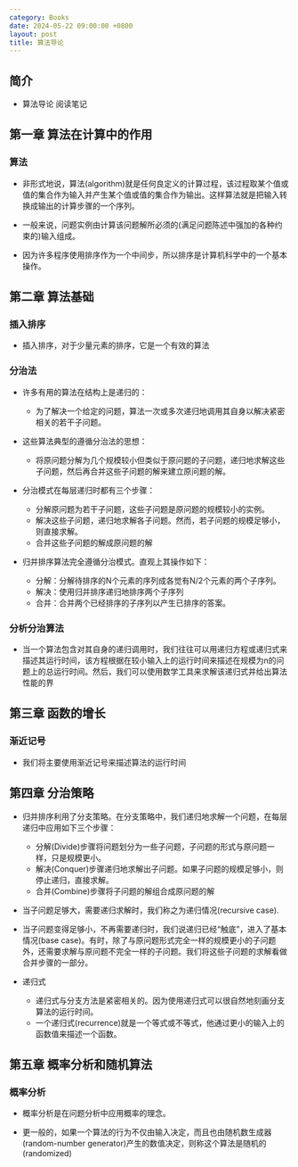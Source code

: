 ```yaml
---
category: Books
date: 2024-05-22 09:00:00 +0800
layout: post
title: 算法导论
---
```

## 简介

+ 算法导论 阅读笔记

## 第一章 算法在计算中的作用

### 算法

+ 非形式地说，算法(algorithm)就是任何良定义的计算过程，该过程取某个值或值的集合作为输入并产生某个值或值的集合作为输出。这样算法就是把输入转换成输出的计算步骤的一个序列。

+ 一般来说，问题实例由计算该问题解所必须的(满足问题陈述中强加的各种约束的)输入组成。

+ 因为许多程序使用排序作为一个中间步，所以排序是计算机科学中的一个基本操作。

## 第二章 算法基础

### 插入排序

+ 插入排序，对于少量元素的排序，它是一个有效的算法

### 分治法

+ 许多有用的算法在结构上是递归的：
  + 为了解决一个给定的问题，算法一次或多次递归地调用其自身以解决紧密相关的若干子问题。
+ 这些算法典型的遵循分治法的思想：
  + 将原问题分解为几个规模较小但类似于原问题的子问题，递归地求解这些子问题，然后再合并这些子问题的解来建立原问题的解。

+ 分治模式在每层递归时都有三个步骤：
  + 分解原问题为若干子问题，这些子问题是原问题的规模较小的实例。
  + 解决这些子问题，递归地求解各子问题。然而，若子问题的规模足够小，则直接求解。
  + 合并这些子问题的解成原问题的解

+ 归并排序算法完全遵循分治模式。直观上其操作如下：
  + 分解：分解待排序的N个元素的序列成各觉有N/2个元素的两个子序列。
  + 解决：使用归并排序递归地排序两个子序列
  + 合并：合并两个已经排序的子序列以产生已排序的答案。

### 分析分治算法

+ 当一个算法包含对其自身的递归调用时，我们往往可以用递归方程或递归式来描述其运行时间，该方程根据在较小输入上的运行时间来描述在规模为n的问题上的总运行时间。然后，我们可以使用数学工具来求解该递归式并给出算法性能的界

## 第三章 函数的增长

### 渐近记号

+ 我们将主要使用渐近记号来描述算法的运行时间

## 第四章 分治策略

+ 归并排序利用了分支策略。在分支策略中，我们递归地求解一个问题，在每层递归中应用如下三个步骤：
  + 分解(Divide)步骤将问题划分为一些子问题，子问题的形式与原问题一样，只是规模更小。
  + 解决(Conquer)步骤递归地求解出子问题。如果子问题的规模足够小，则停止递归，直接求解。
  + 合并(Combine)步骤将子问题的解组合成原问题的解
+ 当子问题足够大，需要递归求解时，我们称之为递归情况(recursive case).
+ 当子问题变得足够小，不再需要递归时，我们说递归已经“触底”，进入了基本情况(base case)。有时，除了与原问题形式完全一样的规模更小的子问题外，还需要求解与原问题不完全一样的子问题。我们将这些子问题的求解看做合并步骤的一部分。

+ 递归式
  + 递归式与分支方法是紧密相关的。因为使用递归式可以很自然地刻画分支算法的运行时间。
  + 一个递归式(recurrence)就是一个等式或不等式，他通过更小的输入上的函数值来描述一个函数。

## 第五章 概率分析和随机算法

### 概率分析

+ 概率分析是在问题分析中应用概率的理念。

+ 更一般的，如果一个算法的行为不仅由输入决定，而且也由随机数生成器(random-number generator)产生的数值决定，则称这个算法是随机的(randomized)